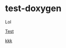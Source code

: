 <!-- website-hide -->
# test-doxygen
<!-- /website-hide -->
Lol

<!-- website-hide -->
[Test](./test.md)

[kkk](bola/foo.md)
